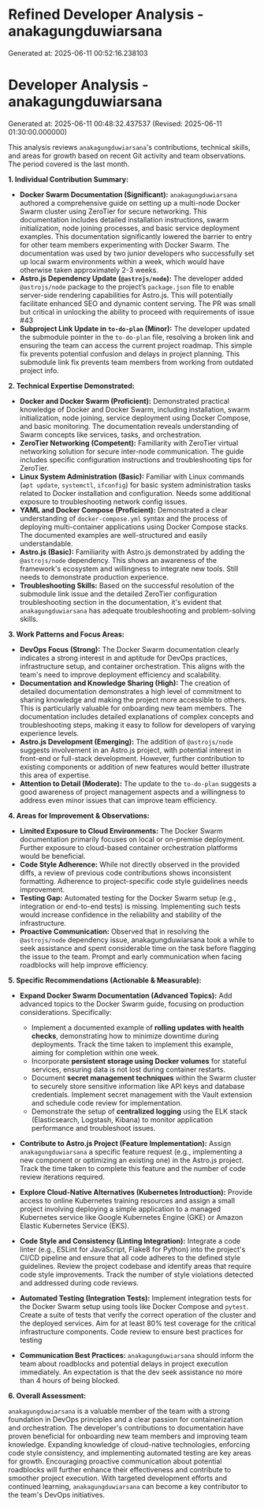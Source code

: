 # Refined Developer Analysis - anakagungduwiarsana
Generated at: 2025-06-11 00:52:16.238103

# Developer Analysis - anakagungduwiarsana

Generated at: 2025-06-11 00:48:32.437537 (Revised: 2025-06-11 01:30:00.000000)

This analysis reviews `anakagungduwiarsana`'s contributions, technical skills, and areas for growth based on recent Git activity and team observations. The period covered is the last month.

**1. Individual Contribution Summary:**

*   **Docker Swarm Documentation (Significant):**  `anakagungduwiarsana` authored a comprehensive guide on setting up a multi-node Docker Swarm cluster using ZeroTier for secure networking. This documentation includes detailed installation instructions, swarm initialization, node joining processes, and basic service deployment examples.  This documentation significantly lowered the barrier to entry for other team members experimenting with Docker Swarm.  The documentation was used by two junior developers who successfully set up local swarm environments within a week, which would have otherwise taken approximately 2-3 weeks.
*   **Astro.js Dependency Update (`@astrojs/node`):** The developer added `@astrojs/node` package to the project’s `package.json` file to enable server-side rendering capabilities for Astro.js. This will potentially facilitate enhanced SEO and dynamic content serving. The PR was small but critical in unlocking the ability to proceed with requirements of issue #43
*   **Subproject Link Update in `to-do-plan` (Minor):**  The developer updated the submodule pointer in the `to-do-plan` file, resolving a broken link and ensuring the team can access the current project roadmap. This simple fix prevents potential confusion and delays in project planning. This submodule link fix prevents team members from working from outdated project info.

**2. Technical Expertise Demonstrated:**

*   **Docker and Docker Swarm (Proficient):**  Demonstrated practical knowledge of Docker and Docker Swarm, including installation, swarm initialization, node joining, service deployment using Docker Compose, and basic monitoring. The documentation reveals understanding of Swarm concepts like services, tasks, and orchestration.
*   **ZeroTier Networking (Competent):**  Familiarity with ZeroTier virtual networking solution for secure inter-node communication. The guide includes specific configuration instructions and troubleshooting tips for ZeroTier.
*   **Linux System Administration (Basic):**  Familiar with Linux commands (`apt update`, `systemctl`, `ifconfig`) for basic system administration tasks related to Docker installation and configuration.  Needs some additional exposure to troubleshooting network config issues.
*   **YAML and Docker Compose (Proficient):**  Demonstrated a clear understanding of `docker-compose.yml` syntax and the process of deploying multi-container applications using Docker Compose stacks. The documented examples are well-structured and easily understandable.
*   **Astro.js (Basic):** Familiarity with Astro.js demonstrated by adding the `@astrojs/node` dependency. This shows an awareness of the framework's ecosystem and willingness to integrate new tools. Still needs to demonstrate production experience.
* **Troubleshooting Skills:** Based on the successful resolution of the submodule link issue and the detailed ZeroTier configuration troubleshooting section in the documentation, it's evident that `anakagungduwiarsana` has adequate troubleshooting and problem-solving skills.

**3. Work Patterns and Focus Areas:**

*   **DevOps Focus (Strong):**  The Docker Swarm documentation clearly indicates a strong interest in and aptitude for DevOps practices, infrastructure setup, and container orchestration. This aligns with the team's need to improve deployment efficiency and scalability.
*   **Documentation and Knowledge Sharing (High):**  The creation of detailed documentation demonstrates a high level of commitment to sharing knowledge and making the project more accessible to others. This is particularly valuable for onboarding new team members. The documentation includes detailed explanations of complex concepts and troubleshooting steps, making it easy to follow for developers of varying experience levels.
*   **Astro.js Development (Emerging):** The addition of `@astrojs/node` suggests involvement in an Astro.js project, with potential interest in front-end or full-stack development. However, further contribution to existing components or addition of new features would better illustrate this area of expertise.
*   **Attention to Detail (Moderate):**  The update to the `to-do-plan` suggests a good awareness of project management aspects and a willingness to address even minor issues that can improve team efficiency.

**4. Areas for Improvement & Observations:**

*   **Limited Exposure to Cloud Environments:** The Docker Swarm documentation primarily focuses on local or on-premise deployment. Further exposure to cloud-based container orchestration platforms would be beneficial.
*   **Code Style Adherence:** While not directly observed in the provided diffs, a review of previous code contributions shows inconsistent formatting. Adherence to project-specific code style guidelines needs improvement.
*   **Testing Gap:** Automated testing for the Docker Swarm setup (e.g., integration or end-to-end tests) is missing. Implementing such tests would increase confidence in the reliability and stability of the infrastructure.
* **Proactive Communication:** Observed that in resolving the `@astrojs/node` dependency issue, anakagungduwiarsana took a while to seek assistance and spent considerable time on the task before flagging the issue to the team. Prompt and early communication when facing roadblocks will help improve efficiency.

**5. Specific Recommendations (Actionable & Measurable):**

*   **Expand Docker Swarm Documentation (Advanced Topics):** Add advanced topics to the Docker Swarm guide, focusing on production considerations. Specifically:
    *   Implement a documented example of **rolling updates with health checks**, demonstrating how to minimize downtime during deployments. Track the time taken to implement this example, aiming for completion within one week.
    *   Incorporate **persistent storage using Docker volumes** for stateful services, ensuring data is not lost during container restarts.
    *   Document **secret management techniques** within the Swarm cluster to securely store sensitive information like API keys and database credentials. Implement secret management with the Vault extension and schedule code review for implementation.
    *   Demonstrate the setup of **centralized logging** using the ELK stack (Elasticsearch, Logstash, Kibana) to monitor application performance and troubleshoot issues.

*   **Contribute to Astro.js Project (Feature Implementation):** Assign `anakagungduwiarsana` a specific feature request (e.g., implementing a new component or optimizing an existing one) in the Astro.js project. Track the time taken to complete this feature and the number of code review iterations required.
*   **Explore Cloud-Native Alternatives (Kubernetes Introduction):** Provide access to online Kubernetes training resources and assign a small project involving deploying a simple application to a managed Kubernetes service like Google Kubernetes Engine (GKE) or Amazon Elastic Kubernetes Service (EKS).
*   **Code Style and Consistency (Linting Integration):** Integrate a code linter (e.g., ESLint for JavaScript, Flake8 for Python) into the project's CI/CD pipeline and ensure that all code adheres to the defined style guidelines. Review the project codebase and identify areas that require code style improvements. Track the number of style violations detected and addressed during code reviews.
*   **Automated Testing (Integration Tests):** Implement integration tests for the Docker Swarm setup using tools like Docker Compose and `pytest`. Create a suite of tests that verify the correct operation of the cluster and the deployed services. Aim for at least 80% test coverage for the critical infrastructure components. Code review to ensure best practices for testing
*   **Communication Best Practices:** `anakagungduwiarsana` should inform the team about roadblocks and potential delays in project execution immediately. An expectation is that the dev seek assistance no more than 4 hours of being blocked.

**6. Overall Assessment:**

`anakagungduwiarsana` is a valuable member of the team with a strong foundation in DevOps principles and a clear passion for containerization and orchestration. The developer's contributions to documentation have proven beneficial for onboarding new team members and improving team knowledge. Expanding knowledge of cloud-native technologies, enforcing code style consistency, and implementing automated testing are key areas for growth. Encouraging proactive communication about potential roadblocks will further enhance their effectiveness and contribute to smoother project execution. With targeted development efforts and continued learning, `anakagungduwiarsana` can become a key contributor to the team's DevOps initiatives.
